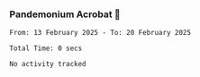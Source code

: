 ### Pandemonium Acrobat 🤸

<!--START_SECTION:waka-->

```all_time
From: 13 February 2025 - To: 20 February 2025

Total Time: 0 secs

No activity tracked
```

<!--END_SECTION:waka-->
